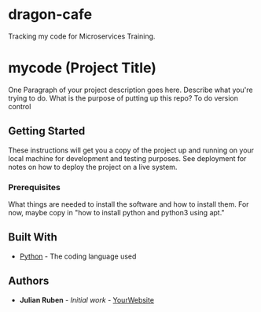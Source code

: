 # dragon-cafe
Tracking my code for Microservices Training.
# mycode (Project Title)

One Paragraph of your project description goes here. Describe what you're trying to do.
What is the purpose of putting up this repo?
To do version control
## Getting Started

These instructions will get you a copy of the project up and running on your local machine
for development and testing purposes. See deployment for notes on how to deploy the project
on a live system.

### Prerequisites

What things are needed to install the software and how to install them. For now, maybe copy in
"how to install python and python3 using apt."

## Built With

* [Python](https://www.python.org/) - The coding language used

## Authors

* **Julian Ruben** - *Initial work* - [YourWebsite](https://example.com/)
